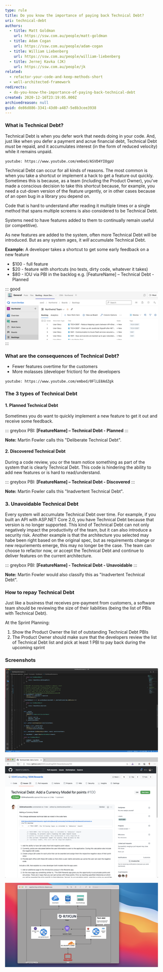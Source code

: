 ```yaml
---
type: rule
title: Do you know the importance of paying back Technical Debt?
uri: technical-debt
authors:
  - title: Matt Goldman
    url: https://ssw.com.au/people/matt-goldman
  - title: Adam Cogan
    url: https://ssw.com.au/people/adam-cogan
  - title: William Liebenberg
    url: https://ssw.com.au/people/william-liebenberg
  - title: Jernej Kavka (JK)
    url: https://ssw.com.au/people/jk
related:
  - refactor-your-code-and-keep-methods-short
  - well-architected-framework
redirects:
  - do-you-know-the-importance-of-paying-back-technical-debt
created: 2020-12-16T23:19:05.000Z
archivedreason: null
guid: de86d886-3341-43d0-a487-5e8b3cee3938
---
```

### What is Technical Debt?

Technical Debt is when you defer work that needs doing in your code. And, just like when you defer a payment and acrue financial debt, Technical Debt _must_ be repaid, and it accumulates interest (in the form of reduced velocity) while it remains unpaid.

`youtube: https://www.youtube.com/embed/ASVD4YIOgpU`

<!--endintro-->

Technical Debt can occur for all kinds of reasons. The most common is when you take a shortcut or implement a hack to get a feature out quickly. Sometimes this is because, as a team (including the Product Owner), you've made a conscious decision to take this shortcut because, for example, you need a cut-down version of the feature urgently, or in other cases because of an open bug in a library you depend on.
    
Code that is hard to understand after reading it multiple times or a single method that spans multiple screens is also considered to be Technical Debt.

Systems need to have features added to them to continually remain useful (or competitive).

As new features are added to the system, often more Technical Debt will be introduced. But as any system ages, it _will_ accumulate Technical Debt.

**Example:** A developer takes a shortcut to get some early feedback on a new feature

* $100 - full feature
* $20 - feature with shortcuts (no tests, dirty code, whatever it takes)
* $80 - IOU via PBI in the backlog e.g. \[FeatureName] – Technical Debt - Planned

::: good
![Figure: Good example - Technical Debt is very visible to the Product Owner](waf-tech-debt-backlog-northwind.png)
:::

### What are the consequences of Technical Debt?

* Fewer features overtime for the customers
* More molasses (developer friction) for the developers

`youtube: https://www.youtube.com/embed/0FlLE8AdZgk`

### The 3 types of Technical Debt

#### 1. Planned Technical Debt

Sometimes you do want to quickly implement a new feature to get it out and receive some feedback.

::: greybox
PBI: **\[FeatureName] – Technical Debt - Planned** 
:::

**Note:** Martin Fowler calls this "Deliberate Technical Debt".

#### 2. Discovered Technical Debt

During a code review, you or the team notice something as part of the system that is clearly Technical Debt. This code is hindering the ability to add new features or is hard to read/understand.

::: greybox
PBI: **\[FeatureName] – Technical Debt - Discovered** 
:::

**Note:** Martin Fowler calls this "Inadvertent Technical Debt".

### 3. Unavoidable Technical Debt

Every system will accumulate Technical Debt over time. For example, if you built an API with ASP.NET Core 2.0, you have Technical Debt because that version is no longer supported. This kind of Technical Debt can not only negatively impact the productivity of the team, but it can also introduce a security risk. Another example is that the architecture you selected may habe been right based on the original spec, but as requirements change or new requriements emerge, this may no longer be the case. The team can choose to refactor now, or accept the Technical Debt and continue to deliver features on the current architecture.

::: greybox
PBI: **\[FeatureName] - Technical Debt - Unavoidable**
:::

**Note:** Martin Fowler would also classify this as "Inadvertent Technical Debt".

### How to repay Technical Debt

Just like a business that receives pre-payment from customers, a software team should be reviewing the size of their liabilities (being the list of PBIs with Technical Debt).

At the Sprint Planning:

1. Show the Product Owner the list of outstanding Technical Debt PBIs
2. The Product Owner should make sure that the developers review the list of Technical Debt list and pick at least 1 PBI to pay back during the upcoming sprint

### Screenshots

![Figure: Screenshot of code with Technical Debt comment and link to GitHub issue](techdebt-github.png)

![Figure: Screenshot of Technical Debt on backlog](techdebt-backlog.png)

![Figure: SugarLearning architecture diagram](techdebt-architecture.png)
